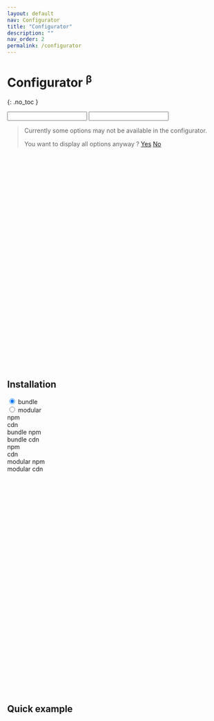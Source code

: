 ```yaml
---
layout: default
nav: Configurator
title: "Configurator"
description: ""
nav_order: 2
permalink: /configurator
---
```


# Configurator <sup class="text-red">β</sup>
{: .no_toc }

<div id="app">
  <div class="app-picker-layout">
    <div> 
    <input id="app-picker"/>
    <input id="app-picker-end"/>
    </div>
  </div>
  <div class="app-wrapper">
    <div class="packages-list"></div>
    <div class="package-options">
      <div class="pkg-options-content"></div>
    </div>
  </div>

  <blockquote class="inform">
    <p>Currently some options may not be available in the configurator.</p>
    <p><span>You want to display all options anyway ?</span> <a href="#" id="yes-btn">Yes</a> <a href="#" id="no-btn">No</a></p>
  </blockquote>

  <h2 class="no_toc" id="installation">
    <a href="#installation" class="anchor-heading" aria-labelledby="installation">
      <svg viewBox="0 0 16 16" aria-hidden="true"><use xlink:href="#svg-link"></use></svg>
    </a> 
    Installation
  </h2>

  <div class="package-install">
    <div class="tabs-wrapper tabs-horizontal">
      <div class="tabs uppercase">
        <div class="tab active">
          <input type="radio" name="package_install" checked/>
          bundle
        </div>
        <div class="tab">
          <input type="radio" name="package_install"/>
          modular
        </div>
      </div>
      <div class="contents">
        <div class="tab-content active">
          <div class="tabs-wrapper tabs-vertical">
            <div class="tabs uppercase">
              <div class="tab active">npm</div>
              <div class="tab">cdn</div>
            </div>
            <div class="contents bg">
              <div class="tab-content active" id="bundle-npm">bundle npm</div>
              <div class="tab-content" id="bundle-cdn">bundle cdn</div>
            </div>
          </div>
        </div>
        <div class="tab-content">
          <div class="tabs-wrapper tabs-vertical">
            <div class="tabs uppercase">
              <div class="tab active">npm</div>
              <div class="tab">cdn</div>
            </div>
            <div class="contents bg">
              <div class="tab-content active" id="modular-npm">modular npm</div>
              <div class="tab-content" id="modular-cdn">modular cdn</div>
            </div>
          </div>
        </div>
      </div>
    </div>
  </div>

  <h2 class="no_toc" id="quick-example">
    <a href="#quick-example" class="anchor-heading" aria-labelledby="quick-example">
      <svg viewBox="0 0 16 16" aria-hidden="true"><use xlink:href="#svg-link"></use></svg>
    </a> 
    Quick example
  </h2>

  <div class="language-bash highlighter-rouge">
    <div class="highlight">
<pre class="highlight"><code id="quick-example-code"></code></pre>
    </div>
  </div>
</div>